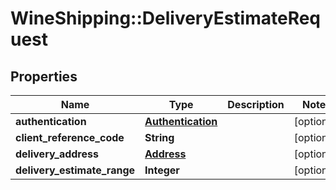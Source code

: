 # WineShipping::DeliveryEstimateRequest

## Properties
Name | Type | Description | Notes
------------ | ------------- | ------------- | -------------
**authentication** | [**Authentication**](Authentication.md) |  | [optional] 
**client_reference_code** | **String** |  | [optional] 
**delivery_address** | [**Address**](Address.md) |  | [optional] 
**delivery_estimate_range** | **Integer** |  | [optional] 

